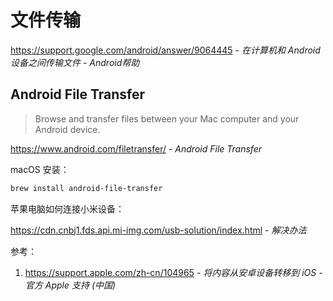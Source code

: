 # 文件传输

https://support.google.com/android/answer/9064445 - *在计算机和 Android 设备之间传输文件 - Android帮助*

## Android File Transfer

> Browse and transfer files between your Mac computer and your Android device.

https://www.android.com/filetransfer/ - *Android File Transfer*

macOS 安装：

```bash
brew install android-file-transfer
```

苹果电脑如何连接小米设备：

https://cdn.cnbj1.fds.api.mi-img.com/usb-solution/index.html - *解决办法*

参考：

1. https://support.apple.com/zh-cn/104965 - *将内容从安卓设备转移到 iOS - 官方 Apple 支持 (中国)*
